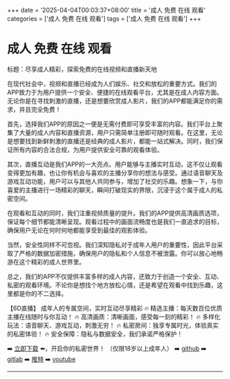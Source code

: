 +++
date = '2025-04-04T00:03:37+08:00'
title = '成人 免费 在线 观看'
categories = ['成人 免费 在线 观看']
tags = ['成人 免费 在线 观看']
+++

# 成人 免费 在线 观看

标题：尽享成人精彩，探索免费的在线视频和直播新天地

在现代社会中，视频和直播已经成为人们娱乐、社交和放松的重要方式。我们的APP致力于为用户提供一个安全、便捷的在线观看平台，尤其是在成人内容方面。无论你是在寻找刺激的直播，还是想要欣赏成人影片，我们的APP都能满足你的需求，并且完全免费！

首先，选择我们APP的原因之一便是无需付费即可享受丰富的内容。我们平台上聚集了大量的成人内容和直播资源，用户只需简单注册即可随时观看。在这里，无论是想要找到新鲜刺激的直播还是经典的成人影片，都能一站式解决。同时，我们保证所有内容的合法合规，为用户提供安全可靠的观看体验。

其次，直播互动是我们APP的一大亮点。用户能够与主播实时互动，这不仅让观看变得更加有趣，也让你有机会与喜欢的主播分享你的想法与感受。通过语音聊天及游戏互动功能，用户可以与其他人共同参与，增加了社交的乐趣。想象一下，与你喜爱的主播进行一场精彩的聊天，瞬间打破现实的界限，沉浸于这个属于成人的私密空间。

在观看和互动的同时，我们注重视频质量的提升。我们的APP提供高清画质选项，保证每个细节都能清晰呈现。观看过程中的画面流畅度也是我们一直追求的目标，确保用户无论在何时何地都能享受到最佳的观影体验。

当然，安全性同样不可忽视。我们深知隐私对于成年人用户的重要性，因此平台采取了严格的数据加密措施，确保用户的隐私和个人信息不被泄露。你可以放心地畅游在这个精彩的成人世界里。

总之，我们的APP不仅提供丰富多样的成人内容，还致力于创造一个安全、互动、私密的观看环境。不论你是想找个地方放松心情，还是希望在观看中找到乐趣，这里都是你的不二选择。

【6D直播】
成年人的专属空间，实时互动尽享精彩
🔥 精选主播：每天数百位优质主播在线随时与你互动！
🔥 高清画质：清晰画面，感受每一刻的精彩！
🔥 多样化玩法：语音聊天、游戏互动，刺激无穷！
🔥 私密房间：独享专属时光，体验真实的私密体验！
🔥 安全保障：隐私与数据安全，我们承诺严格保护！

➡️ [立即下载](https://down123.s3.ap-east-1.amazonaws.com/down/down.html?channelCode=blog) ⬅️，开启你的私密世界！
（仅限18岁以上成年人）
➡️ [github](https://aldult-live.github.io/)
➡️ [gitlab](https://seo-09598d.gitlab.io/)
➡️ [推特](https://x.com/wegame33)
➡️ [youtube](https://www.youtube.com/@6Dlive)

---
